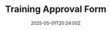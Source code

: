 ---
title: Training Approval Form
linkTitle: Training Approval Form
date: '2025-05-01T20:24:00Z'
weight: 1
description: Training approval form requires details such as participant's name, email,
  training course information, costs, dates, duration, purpose, and benefits to the
  individual and the organization, with a maximum of 3 hours allocated per month for
  training.
draft: false
ref: training-approval-form
---